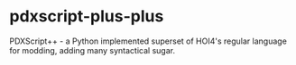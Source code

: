 # pdxscript-plus-plus
PDXScript++ - a Python implemented superset of HOI4's regular language for modding, adding many syntactical sugar.
